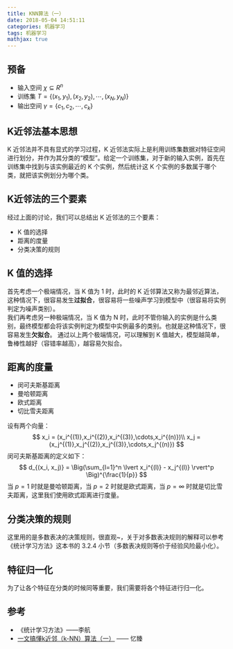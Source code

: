 ```yaml
---
title: KNN算法（一）
date: 2018-05-04 14:51:11
categories: 机器学习
tags: 机器学习
mathjax: true
---
```


## 预备
- 输入空间 $\chi \subseteq R^n$
- 训练集 $T=\{(x_1, y_1), (x_2, y_2), \cdots, (x_N, y_N)\}$
- 输出空间 $\gamma = \{c_1, c_2, \cdots , c_k\}$

## K近邻法基本思想
K 近邻法并不具有显式的学习过程，K 近邻法实际上是利用训练集数据对特征空间进行划分，并作为其分类的“模型”。给定一个训练集，对于新的输入实例，首先在训练集中找到与该实例最近的 K 个实例，然后统计这 K 个实例的多数属于哪个类，就把该实例划分为哪个类。

## K近邻法的三个要素
经过上面的讨论，我们可以总结出 K 近邻法的三个要素：
- K 值的选择
- 距离的度量
- 分类决策的规则

## K 值的选择
首先考虑一个极端情况，当 K 值为 1 时，此时的 K 近邻算法又称为最邻近算法，这种情况下，很容易发生**过拟合**，很容易将一些噪声学习到模型中（很容易将实例判定为噪声类别）。  
我们再考虑另一种极端情况，当 K 值为 N 时，此时不管你输入的实例是什么类别，最终模型都会将该实例判定为模型中实例最多的类别。也就是这种情况下，很容易发生**欠拟合**。
通过以上两个极端情况，可以理解到 K 值越大，模型越简单，鲁棒性越好（容错率越高），越容易欠拟合。

## 距离的度量
- 闵可夫斯基距离
- 曼哈顿距离
- 欧式距离
- 切比雪夫距离

设有两个向量：
$$
x_i = (x_i^{(1)},x_i^{(2)},x_i^{(3)},\cdots,x_i^{(n)})\\
x_j = (x_j^{(1)},x_j^{(2)},x_j^{(3)},\cdots,x_j^{(n)})
$$
闵可夫斯基距离的定义如下：
$$
d_{(x_i, x_j)} = \Big(\sum_{l=1}^n \lvert x_i^{(l)} - x_j^{(l)} \rvert^p \Big)^{\frac{1}{p}}
$$
当 $p = 1$ 时就是曼哈顿距离，当 $p = 2$ 时就是欧式距离，当 $p=\infty$ 时就是切比雪夫距离，这里我们使用欧式距离进行度量。

## 分类决策的规则
这里用的是多数表决的决策规则，很直观~，关于对多数表决规则的解释可以参考《统计学习方法》这本书的 3.2.4 小节（多数表决规则等价于经验风险最小化）。

## 特征归一化
为了让各个特征在分类的时候同等重要，我们需要将各个特征进行归一化。

## 参考
- 《统计学习方法》——李航
- [一文搞懂k近邻（k-NN）算法（一）](https://mp.weixin.qq.com/s?__biz=MzI4MDYzNzg4Mw==&mid=2247483771&idx=1&sn=e8cc00032205a73584867e85aa509a64&chksm=ebb439afdcc3b0b9bb4446bc874def2962886b6db112171c2c8fd73d1dc5d51ad27fb49d5ffd&scene=21#wechat_redirect) —— 忆臻

